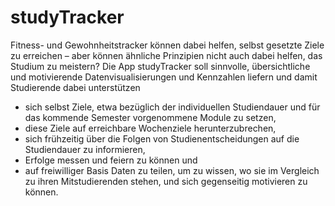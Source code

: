 # studyTracker
Fitness- und Gewohnheitstracker können dabei helfen, selbst gesetzte Ziele zu erreichen – aber können ähnliche Prinzipien nicht auch dabei helfen, das Studium zu meistern? Die App studyTracker soll sinnvolle, übersichtliche und motivierende Datenvisualisierungen und Kennzahlen liefern und damit Studierende dabei unterstützen  
- sich selbst Ziele, etwa bezüglich der individuellen Studiendauer und für das kommende Semester vorgenommene Module zu setzen, 
- diese Ziele auf erreichbare Wochenziele herunterzubrechen, 
- sich frühzeitig über die Folgen von Studienentscheidungen auf die Studiendauer zu informieren, 
- Erfolge messen und feiern zu können und 
- auf freiwilliger Basis Daten zu teilen, um zu wissen, wo sie im Vergleich zu ihren Mitstudierenden stehen, und sich gegenseitig motivieren zu können.

